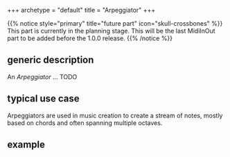 +++
archetype = "default"
title = "Arpeggiator"
+++

{{% notice style="primary" title="future part" icon="skull-crossbones" %}}
This part is currently in the planning stage. This will be the last MidiInOut part to be added
before the 1.0.0 release.
{{% /notice %}}

## generic description
An *Arpeggiator* ... TODO

## typical use case
Arpeggiators are used in music creation to create a stream of notes, mostly based on chords and
often spanning multiple octaves.

## example

